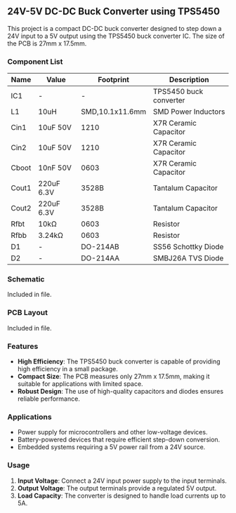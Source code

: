 ## 24V-5V DC-DC Buck Converter using TPS5450

This project is a compact DC-DC buck converter designed to step down a 24V input to a 5V output using the TPS5450 buck converter IC. The size of the PCB is 27mm x 17.5mm.

### Component List

| **Name** | **Value**   | **Footprint** | **Description**                |
|----------|-------------|---------------|-------------------------------|
| IC1      | -           | -             | TPS5450 buck converter        |
| L1       | 10uH           | SMD,10.1x11.6mm      | SMD Power Inductors             |
| Cin1     | 10uF 50V    | 1210          | X7R Ceramic Capacitor         |
| Cin2     | 10uF 50V    | 1210          | X7R Ceramic Capacitor         |
| Cboot    | 10nF 50V    | 0603          | X7R Ceramic Capacitor         |
| Cout1    | 220uF 6.3V  | 3528B         | Tantalum Capacitor            |
| Cout2    | 220uF 6.3V  | 3528B         | Tantalum Capacitor            |
| Rfbt     | 10kΩ        | 0603          | Resistor                      |
| Rfbb     | 3.24kΩ      | 0603          | Resistor                      |
| D1       | -           | DO-214AB      | SS56 Schottky Diode           |
| D2       | -           | DO-214AA      | SMBJ26A TVS Diode             |


### Schematic

Included in file.

### PCB Layout

Included in file.

### Features

- **High Efficiency**: The TPS5450 buck converter is capable of providing high efficiency in a small package.
- **Compact Size**: The PCB measures only 27mm x 17.5mm, making it suitable for applications with limited space.
- **Robust Design**: The use of high-quality capacitors and diodes ensures reliable performance.

### Applications

- Power supply for microcontrollers and other low-voltage devices.
- Battery-powered devices that require efficient step-down conversion.
- Embedded systems requiring a 5V power rail from a 24V source.

### Usage

1. **Input Voltage**: Connect a 24V input power supply to the input terminals.
2. **Output Voltage**: The output terminals provide a regulated 5V output.
3. **Load Capacity**: The converter is designed to handle load currents up to 5A.
